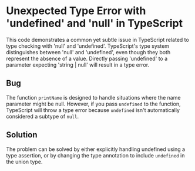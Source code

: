 # Unexpected Type Error with 'undefined' and 'null' in TypeScript

This code demonstrates a common yet subtle issue in TypeScript related to type checking with 'null' and 'undefined'.  TypeScript's type system distinguishes between 'null' and 'undefined', even though they both represent the absence of a value.  Directly passing 'undefined' to a parameter expecting 'string | null' will result in a type error.

## Bug
The function `printName` is designed to handle situations where the name parameter might be null. However, if you pass `undefined` to the function, TypeScript will throw a type error because `undefined` isn't automatically considered a subtype of `null`.

## Solution
The problem can be solved by either explicitly handling undefined using a type assertion, or by changing the type annotation to include `undefined` in the union type.